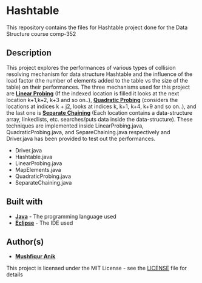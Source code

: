 # Hashtable 
This repository contains the files for Hashtable project done for the Data Structure course comp-352

## Description 
This project explores the performances of various types of collision resolving mechanism for data structure Hashtable and the influence of the load factor (the number of elements added to the table vs the size of the table) on their performances. The three mechanisms used for this project are [**Linear Probing**](https://en.wikipedia.org/wiki/Linear_probing) (If the indexed location is filled it looks at the next location k+1,k+2, k+3 and so on..), [**Quadratic Probing**](https://en.wikipedia.org/wiki/Quadratic_probing) (considers the locations at indices k + j2, looks at indices k, k+1, k+4, k+9 and so on..), and the last one is [**Separate Chaining**](https://en.wikipedia.org/wiki/Hash_table#Separate_chaining) (Each location contains a data-structure array, linkedlists, etc. searches/puts data inside the data-structure). These techniques are implemented inside LinearProbing.java, QuadraticProbing.java, and SepareChaining.java respectively and Driver.java has been provided to test out the performances.

* Driver.java 
* Hashtable.java
* LinearProbing.java 
* MapElements.java 
* QuadraticProbing.java
* SeparateChaining.java

## Built with 

* [**Java**](https://en.wikipedia.org/wiki/Java_(programming_language)) - The programming language used
* [**Eclipse**](https://en.wikipedia.org/wiki/Eclipse_(software)) - The IDE used 

## Author(s)

* [**Mushfiqur Anik**](https://github.com/mushfiqur-anik)

This project is licensed under the MIT License - see the [LICENSE](LICENSE) file for details
